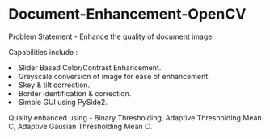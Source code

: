 # Document-Enhancement-OpenCV

Problem Statement - Enhance the quality of document image.

Capabilities include : 
  <li>Slider Based Color/Contrast Enhancement.
  <li>Greyscale conversion of image for ease of enhancement.
  <li>Skey & tilt correction.
  <li>Border identification & correction.
  <li>Simple GUI using PySide2.
   
 Quality enhanced using - Binary Thresholding, Adaptive Thresholding Mean C, Adaptive Gausian Thresholding Mean C.
